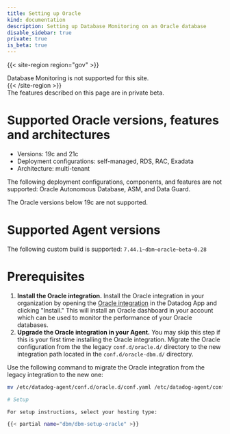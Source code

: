 ```yaml
---
title: Setting up Oracle
kind: documentation
description: Setting up Database Monitoring on an Oracle database
disable_sidebar: true
private: true
is_beta: true
---
```


{{< site-region region="gov" >}}
<div class="alert alert-warning">Database Monitoring is not supported for this site.</div>
{{< /site-region >}}

<div class="alert alert-info">
The features described on this page are in private beta.
</div>

# Supported Oracle versions, features and architectures

- Versions: 19c and 21c
- Deployment configurations: self-managed, RDS, RAC, Exadata
- Architecture: multi-tenant

The following deployment configurations, components, and features are not supported: Oracle Autonomous Database, ASM, and Data Guard.

The Oracle versions below 19c are not supported.

# Supported Agent versions

The following custom build is supported: `7.44.1~dbm~oracle~beta~0.28`

# Prerequisites

1. **Install the Oracle integration.** Install the Oracle integration in your organization by opening the [Oracle integration](https://app.datadoghq.com/integrations/oracle) in the Datadog App and clicking "Install." This will install an Oracle dashboard in your account which can be used to monitor the performance of your Oracle databases.
2. **Upgrade the Oracle integration in your Agent.** You may skip this step if this is your first time installing the Oracle integration. Migrate the Oracle configuration from the the legacy `conf.d/oracle.d/` directory to the new integration path located in the `conf.d/oracle-dbm.d/` directory.

Use the following command to migrate the Oracle integration from the legacy integration to the new one:

```bash
mv /etc/datadog-agent/conf.d/oracle.d/conf.yaml /etc/datadog-agent/conf.d/oracle-dbm.d/conf.yaml

# Setup

For setup instructions, select your hosting type:

{{< partial name="dbm/dbm-setup-oracle" >}}
